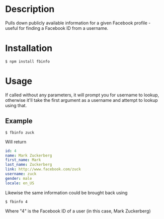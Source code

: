 # Description
Pulls down publicly available information for a given Facebook profile - useful for finding a Facebook ID from a username.

# Installation
```
$ npm install fbinfo
```

# Usage
If called without any parameters, it will prompt you for username to lookup, otherwise it'll take the first argument as a username and attempt to lookup using that.

## Example
```
$ fbinfo zuck
```

Will return
```YAML
id: 4
name: Mark Zuckerberg
first_name: Mark
last_name: Zuckerberg
link: http://www.facebook.com/zuck
username: zuck
gender: male
locale: en_US
```

Likewise the same information could be brought back using
```
$ fbinfo 4
```
Where "4" is the Facebook ID of a user (in this case, Mark Zuckerberg)

